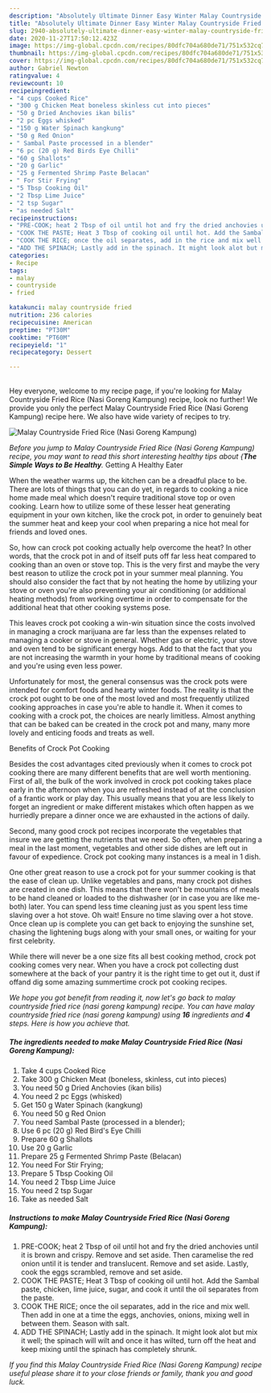 ```yaml
---
description: "Absolutely Ultimate Dinner Easy Winter Malay Countryside Fried Rice (Nasi Goreng Kampung)"
title: "Absolutely Ultimate Dinner Easy Winter Malay Countryside Fried Rice (Nasi Goreng Kampung)"
slug: 2940-absolutely-ultimate-dinner-easy-winter-malay-countryside-fried-rice-nasi-goreng-kampung
date: 2020-11-27T17:50:12.423Z
image: https://img-global.cpcdn.com/recipes/80dfc704a680de71/751x532cq70/malay-countryside-fried-rice-nasi-goreng-kampung-recipe-main-photo.jpg
thumbnail: https://img-global.cpcdn.com/recipes/80dfc704a680de71/751x532cq70/malay-countryside-fried-rice-nasi-goreng-kampung-recipe-main-photo.jpg
cover: https://img-global.cpcdn.com/recipes/80dfc704a680de71/751x532cq70/malay-countryside-fried-rice-nasi-goreng-kampung-recipe-main-photo.jpg
author: Gabriel Newton
ratingvalue: 4
reviewcount: 10
recipeingredient:
- "4 cups Cooked Rice"
- "300 g Chicken Meat boneless skinless cut into pieces"
- "50 g Dried Anchovies ikan bilis"
- "2 pc Eggs whisked"
- "150 g Water Spinach kangkung"
- "50 g Red Onion"
- " Sambal Paste processed in a blender"
- "6 pc (20 g) Red Birds Eye Chilli"
- "60 g Shallots"
- "20 g Garlic"
- "25 g Fermented Shrimp Paste Belacan"
- " For Stir Frying"
- "5 Tbsp Cooking Oil"
- "2 Tbsp Lime Juice"
- "2 tsp Sugar"
- "as needed Salt"
recipeinstructions:
- "PRE-COOK; heat 2 Tbsp of oil until hot and fry the dried anchovies until it is brown and crispy. Remove and set aside. Then caramelise the red onion until it is tender and translucent. Remove and set aside. Lastly, cook the eggs scrambled, remove and set aside."
- "COOK THE PASTE; Heat 3 Tbsp of cooking oil until hot. Add the Sambal paste, chicken, lime juice, sugar, and cook it until the oil separates from the paste."
- "COOK THE RICE; once the oil separates, add in the rice and mix well. Then add in one at a time the eggs, anchovies, onions, mixing well in between them. Season with salt."
- "ADD THE SPINACH; Lastly add in the spinach. It might look alot but mix it well; the spinach will wilt and once it has wilted, turn off the heat and keep mixing until the spinach has completely shrunk."
categories:
- Recipe
tags:
- malay
- countryside
- fried

katakunci: malay countryside fried 
nutrition: 236 calories
recipecuisine: American
preptime: "PT30M"
cooktime: "PT60M"
recipeyield: "1"
recipecategory: Dessert

---
```

<br>
Hey everyone, welcome to my recipe page, if you're looking for Malay Countryside Fried Rice (Nasi Goreng Kampung) recipe, look no further! We provide you only the perfect Malay Countryside Fried Rice (Nasi Goreng Kampung) recipe here. We also have wide variety of recipes to try.
<br>


![Malay Countryside Fried Rice (Nasi Goreng Kampung)](https://img-global.cpcdn.com/recipes/80dfc704a680de71/751x532cq70/malay-countryside-fried-rice-nasi-goreng-kampung-recipe-main-photo.jpg)

<i>Before you jump to Malay Countryside Fried Rice (Nasi Goreng Kampung) recipe, you may want to read this short interesting healthy tips about {<strong>The Simple Ways to Be Healthy</strong>.</i>
Getting A Healthy Eater


When the weather warms up, the kitchen can be a dreadful place to be. There are lots of things that you can do yet, in regards to cooking a nice home made meal which doesn't require traditional stove top or oven cooking. Learn how to utilize some of these lesser heat generating equipment in your own kitchen, like the crock pot, in order to genuinely beat the summer heat and keep your cool when preparing a nice hot meal for friends and loved ones.

So, how can crock pot cooking actually help overcome the heat? In other words, that the crock pot in and of itself puts off far less heat compared to cooking than an oven or stove top. This is the very first and maybe the very best reason to utilize the crock pot in your summer meal planning. You should also consider the fact that by not heating the home by utilizing your stove or oven you're also preventing your air conditioning (or additional heating methods) from working overtime in order to compensate for the additional heat that other cooking systems pose.

This leaves crock pot cooking a win-win situation since the costs involved in managing a crock marijuana are far less than the expenses related to managing a cooker or stove in general. Whether gas or electric, your stove and oven tend to be significant energy hogs. Add to that the fact that you are not increasing the warmth in your home by traditional means of cooking and you're using even less power.

Unfortunately for most, the general consensus was the crock pots were intended for comfort foods and hearty winter foods.  The reality is that the crock pot ought to be one of the most loved and most frequently utilized cooking approaches in case you're able to handle it. When it comes to cooking with a crock pot, the choices are nearly limitless.  Almost anything that can be baked can be created in the crock pot and many, many more lovely and enticing foods and treats as well.

Benefits of Crock Pot Cooking

Besides the cost advantages cited previously when it comes to crock pot cooking there are many different benefits that are well worth mentioning. First of all, the bulk of the work involved in crock pot cooking takes place early in the afternoon when you are refreshed instead of at the conclusion of a frantic work or play day. This usually means that you are less likely to forget an ingredient or make different mistakes which often happen as we hurriedly prepare a dinner once we are exhausted in the actions of daily.

Second, many good crock pot recipes incorporate the vegetables that insure we are getting the nutrients that we need. So often, when preparing a meal in the last moment, vegetables and other side dishes are left out in favour of expedience. Crock pot cooking many instances is a meal in 1 dish.

One other great reason to use a crock pot for your summer cooking is that the ease of clean up.  Unlike vegetables and pans, many crock pot dishes are created in one dish. This means that there won't be mountains of meals to be hand cleaned or loaded to the dishwasher (or in case you are like me-both) later. You can spend less time cleaning just as you spent less time slaving over a hot stove. Oh wait! Ensure no time slaving over a hot stove. Once clean up is complete you can get back to enjoying the sunshine set, chasing the lightening bugs along with your small ones, or waiting for your first celebrity.

While there will never be a one size fits all best cooking method, crock pot cooking comes very near. When you have a crock pot collecting dust somewhere at the back of your pantry it is the right time to get out it, dust if offand dig some amazing summertime crock pot cooking recipes.


<i>We hope you got benefit from reading it, now let's go back to malay countryside fried rice (nasi goreng kampung) recipe. You can have malay countryside fried rice (nasi goreng kampung) using <strong>16</strong> ingredients and <strong>4</strong> steps. Here is how you achieve that.
</i>

##### The ingredients needed to make Malay Countryside Fried Rice (Nasi Goreng Kampung):

1. Take 4 cups Cooked Rice
1. Take 300 g Chicken Meat (boneless, skinless, cut into pieces)
1. You need 50 g Dried Anchovies (ikan bilis)
1. You need 2 pc Eggs (whisked)
1. Get 150 g Water Spinach (kangkung)
1. You need 50 g Red Onion
1. You need  Sambal Paste (processed in a blender);
1. Use 6 pc (20 g) Red Bird&#39;s Eye Chilli
1. Prepare 60 g Shallots
1. Use 20 g Garlic
1. Prepare 25 g Fermented Shrimp Paste (Belacan)
1. You need  For Stir Frying;
1. Prepare 5 Tbsp Cooking Oil
1. You need 2 Tbsp Lime Juice
1. You need 2 tsp Sugar
1. Take as needed Salt


##### Instructions to make Malay Countryside Fried Rice (Nasi Goreng Kampung):

1. PRE-COOK; heat 2 Tbsp of oil until hot and fry the dried anchovies until it is brown and crispy. Remove and set aside. Then caramelise the red onion until it is tender and translucent. Remove and set aside. Lastly, cook the eggs scrambled, remove and set aside.
1. COOK THE PASTE; Heat 3 Tbsp of cooking oil until hot. Add the Sambal paste, chicken, lime juice, sugar, and cook it until the oil separates from the paste.
1. COOK THE RICE; once the oil separates, add in the rice and mix well. Then add in one at a time the eggs, anchovies, onions, mixing well in between them. Season with salt.
1. ADD THE SPINACH; Lastly add in the spinach. It might look alot but mix it well; the spinach will wilt and once it has wilted, turn off the heat and keep mixing until the spinach has completely shrunk.




<i>If you find this Malay Countryside Fried Rice (Nasi Goreng Kampung) recipe useful please share it to your close friends or family, thank you and good luck.</i>
